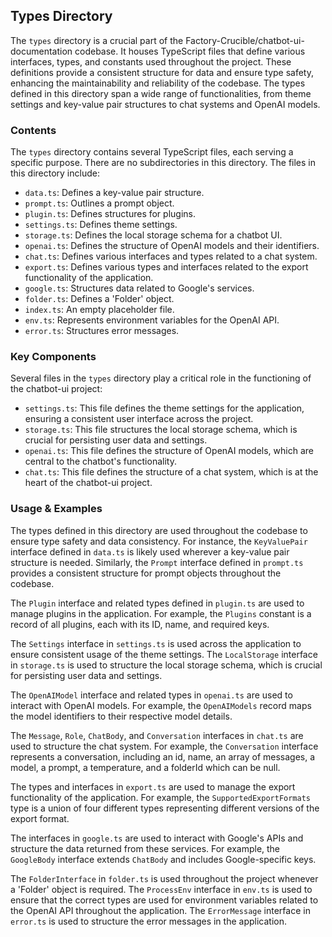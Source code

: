 
## Types Directory

The `types` directory is a crucial part of the Factory-Crucible/chatbot-ui-documentation codebase. It houses TypeScript files that define various interfaces, types, and constants used throughout the project. These definitions provide a consistent structure for data and ensure type safety, enhancing the maintainability and reliability of the codebase. The types defined in this directory span a wide range of functionalities, from theme settings and key-value pair structures to chat systems and OpenAI models. 

### Contents

The `types` directory contains several TypeScript files, each serving a specific purpose. There are no subdirectories in this directory. The files in this directory include:

- `data.ts`: Defines a key-value pair structure.
- `prompt.ts`: Outlines a prompt object.
- `plugin.ts`: Defines structures for plugins.
- `settings.ts`: Defines theme settings.
- `storage.ts`: Defines the local storage schema for a chatbot UI.
- `openai.ts`: Defines the structure of OpenAI models and their identifiers.
- `chat.ts`: Defines various interfaces and types related to a chat system.
- `export.ts`: Defines various types and interfaces related to the export functionality of the application.
- `google.ts`: Structures data related to Google's services.
- `folder.ts`: Defines a 'Folder' object.
- `index.ts`: An empty placeholder file.
- `env.ts`: Represents environment variables for the OpenAI API.
- `error.ts`: Structures error messages.

### Key Components

Several files in the `types` directory play a critical role in the functioning of the chatbot-ui project:

- `settings.ts`: This file defines the theme settings for the application, ensuring a consistent user interface across the project.
- `storage.ts`: This file structures the local storage schema, which is crucial for persisting user data and settings.
- `openai.ts`: This file defines the structure of OpenAI models, which are central to the chatbot's functionality.
- `chat.ts`: This file defines the structure of a chat system, which is at the heart of the chatbot-ui project.

### Usage & Examples

The types defined in this directory are used throughout the codebase to ensure type safety and data consistency. For instance, the `KeyValuePair` interface defined in `data.ts` is likely used wherever a key-value pair structure is needed. Similarly, the `Prompt` interface defined in `prompt.ts` provides a consistent structure for prompt objects throughout the codebase.

The `Plugin` interface and related types defined in `plugin.ts` are used to manage plugins in the application. For example, the `Plugins` constant is a record of all plugins, each with its ID, name, and required keys.

The `Settings` interface in `settings.ts` is used across the application to ensure consistent usage of the theme settings. The `LocalStorage` interface in `storage.ts` is used to structure the local storage schema, which is crucial for persisting user data and settings.

The `OpenAIModel` interface and related types in `openai.ts` are used to interact with OpenAI models. For example, the `OpenAIModels` record maps the model identifiers to their respective model details.

The `Message`, `Role`, `ChatBody`, and `Conversation` interfaces in `chat.ts` are used to structure the chat system. For example, the `Conversation` interface represents a conversation, including an id, name, an array of messages, a model, a prompt, a temperature, and a folderId which can be null.

The types and interfaces in `export.ts` are used to manage the export functionality of the application. For example, the `SupportedExportFormats` type is a union of four different types representing different versions of the export format.

The interfaces in `google.ts` are used to interact with Google's APIs and structure the data returned from these services. For example, the `GoogleBody` interface extends `ChatBody` and includes Google-specific keys.

The `FolderInterface` in `folder.ts` is used throughout the project whenever a 'Folder' object is required. The `ProcessEnv` interface in `env.ts` is used to ensure that the correct types are used for environment variables related to the OpenAI API throughout the application. The `ErrorMessage` interface in `error.ts` is used to structure the error messages in the application.
